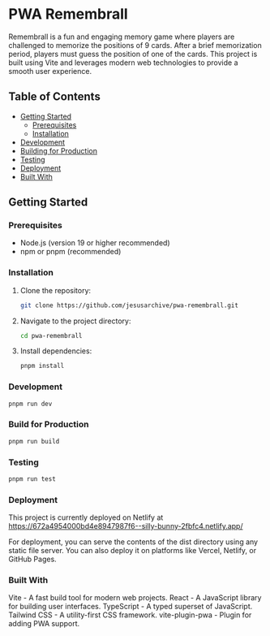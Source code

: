 # PWA Remembrall

Remembrall is a fun and engaging memory game where players are challenged to memorize the positions of 9 cards. After a brief memorization period, players must guess the position of one of the cards. This project is built using Vite and leverages modern web technologies to provide a smooth user experience.

## Table of Contents

- [Getting Started](#getting-started)
  - [Prerequisites](#prerequisites)
  - [Installation](#installation)
- [Development](#development)
- [Building for Production](#building-for-production)
- [Testing](#testing)
- [Deployment](#deployment)
- [Built With](#built-with)

## Getting Started

### Prerequisites

- Node.js (version 19 or higher recommended)
- npm or pnpm (recommended)

### Installation

1. Clone the repository:
   ```bash
   git clone https://github.com/jesusarchive/pwa-remembrall.git
   ```
2. Navigate to the project directory:
   ```bash
   cd pwa-remembrall
   ```
3. Install dependencies:
   ```bash
   pnpm install
   ```

### Development

```bash
pnpm run dev
```

### Build for Production

```bash
pnpm run build
```

### Testing

```bash
pnpm run test
```

### Deployment

This project is currently deployed on Netlify at https://672a4954000bd4e8947987f6--silly-bunny-2fbfc4.netlify.app/

For deployment, you can serve the contents of the dist directory using any static file server. You can also deploy it on platforms like Vercel, Netlify, or GitHub Pages.

### Built With

Vite - A fast build tool for modern web projects.
React - A JavaScript library for building user interfaces.
TypeScript - A typed superset of JavaScript.
Tailwind CSS - A utility-first CSS framework.
vite-plugin-pwa - Plugin for adding PWA support.

